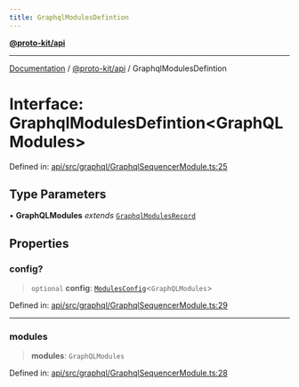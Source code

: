 ```yaml
---
title: GraphqlModulesDefintion
---
```


[**@proto-kit/api**](../README.md)

***

[Documentation](../../../README.md) / [@proto-kit/api](../README.md) / GraphqlModulesDefintion

# Interface: GraphqlModulesDefintion\<GraphQLModules\>

Defined in: [api/src/graphql/GraphqlSequencerModule.ts:25](https://github.com/proto-kit/framework/blob/b953c754e500c62f01fbbd6d09adfb2f5577269d/packages/api/src/graphql/GraphqlSequencerModule.ts#L25)

## Type Parameters

• **GraphQLModules** *extends* [`GraphqlModulesRecord`](../type-aliases/GraphqlModulesRecord.md)

## Properties

### config?

> `optional` **config**: [`ModulesConfig`](../../common/type-aliases/ModulesConfig.md)\<`GraphQLModules`\>

Defined in: [api/src/graphql/GraphqlSequencerModule.ts:29](https://github.com/proto-kit/framework/blob/b953c754e500c62f01fbbd6d09adfb2f5577269d/packages/api/src/graphql/GraphqlSequencerModule.ts#L29)

***

### modules

> **modules**: `GraphQLModules`

Defined in: [api/src/graphql/GraphqlSequencerModule.ts:28](https://github.com/proto-kit/framework/blob/b953c754e500c62f01fbbd6d09adfb2f5577269d/packages/api/src/graphql/GraphqlSequencerModule.ts#L28)
